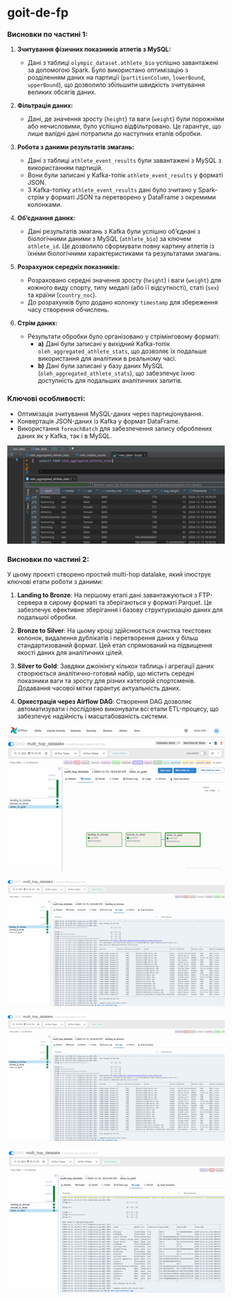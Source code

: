 # goit-de-fp

<!-- mkdir -p ./dags ./logs ./plugins ./config
echo -e "AIRFLOW_UID=$(id -u)" > .env -->

### Висновки по частині 1:

1. **Зчитування фізичних показників атлетів з MySQL:**
   - Дані з таблиці `olympic_dataset.athlete_bio` успішно завантажені за допомогою Spark. Було використано оптимізацію з розділенням даних на партиції (`partitionColumn`, `lowerBound`, `upperBound`), що дозволило збільшити швидкість зчитування великих обсягів даних.

2. **Фільтрація даних:**
   - Дані, де значення зросту (`height`) та ваги (`weight`) були порожніми або нечисловими, було успішно відфільтровано. Це гарантує, що лише валідні дані потрапили до наступних етапів обробки.

3. **Робота з даними результатів змагань:**
   - Дані з таблиці `athlete_event_results` були завантажені з MySQL з використанням партицій.
   - Вони були записані у Kafka-топік `athlete_event_results` у форматі JSON.
   - З Kafka-топіку `athlete_event_results` дані було зчитано у Spark-стрім у форматі JSON та перетворено у DataFrame з окремими колонками.

4. **Об’єднання даних:**
   - Дані результатів змагань з Kafka були успішно об’єднані з біологічними даними з MySQL (`athlete_bio`) за ключем `athlete_id`. Це дозволило сформувати повну картину атлетів із їхніми біологічними характеристиками та результатами змагань.

5. **Розрахунок середніх показників:**
   - Розраховано середні значення зросту (`height`) і ваги (`weight`) для кожного виду спорту, типу медалі (або її відсутності), статі (`sex`) та країни (`country_noc`).
   - До розрахунків було додано колонку `timestamp` для збереження часу створення обчислень.

6. **Стрім даних:**
   - Результати обробки було організовано у стрімінговому форматі:
     - **а)** Дані були записані у вихідний Kafka-топік `oleh_aggregated_athlete_stats`, що дозволяє їх подальше використання для аналітики в реальному часі.
     - **b)** Дані були записані у базу даних MySQL (`oleh_aggregated_athlete_stats`), що забезпечує їхню доступність для подальших аналітичних запитів.

### Ключові особливості:
- Оптимізація зчитування MySQL-даних через партиціонування.
- Конвертація JSON-даних із Kafka у формат DataFrame.
- Використання `foreachBatch` для забезпечення запису оброблених даних як у Kafka, так і в MySQL.

![alt text](image.png)




### Висновки по частині 2:

У цьому проєкті створено простий multi-hop datalake, який ілюструє ключові етапи роботи з даними: 

1. **Landing to Bronze**: На першому етапі дані завантажуються з FTP-сервера в сирому форматі та зберігаються у форматі Parquet. Це забезпечує ефективне зберігання і базову структуризацію даних для подальшої обробки.

2. **Bronze to Silver**: На цьому кроці здійснюється очистка текстових колонок, видалення дублікатів і перетворення даних у більш стандартизований формат. Цей етап спрямований на підвищення якості даних для аналітичних цілей.

3. **Silver to Gold**: Завдяки джоінінгу кількох таблиць і агрегації даних створюється аналітично-готовий набір, що містить середні показники ваги та зросту для різних категорій спортсменів. Додавання часової мітки гарантує актуальність даних.

4. **Оркестрація через Airflow DAG**: Створення DAG дозволяє автоматизувати і послідовно виконувати всі етапи ETL-процесу, що забезпечує надійність і масштабованість системи.

![alt text](image-1.png)

![alt text](image-2.png)

![alt text](image-3.png)

![alt text](image-4.png)